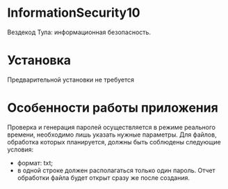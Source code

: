 # InformationSecurity10
Вездекод Тула: информационная безопасность.
# Установка
Предварительной установки не требуется
# Особенности работы приложения
Проверка и генерация паролей осуществляется в режиме реального времени, необходимо лишь указать нужные параметры. 
Для файлов, обработка которых планируется, должны быть соблюдены следующие условия:
 - формат: txt;
 - в одной строке должен располагаться только один пароль.
Отчет обработки файла будет открыт сразу же после создания.
